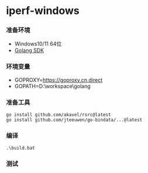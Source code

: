 # iperf-windows

### 准备环境

- Windows10/11 64位
- [Golang SDK](https://studygolang.com/dl/golang/go1.23.3.windows-amd64.msi)

### 环境变量

- GOPROXY=<https://goproxy.cn,direct>
- GOPATH=D:\workspace\golang

### 准备工具

```
go install github.com/akavel/rsrc@latest
go install github.com/jteeuwen/go-bindata/...@latest
```

### 编译

```
.\build.bat
```

### 测试